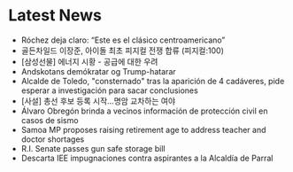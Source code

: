 # Latest News
-  Róchez deja claro: “Este es el clásico centroamericano”
-  골든차일드 이장준, 아이돌 최초 피지컬 전쟁 합류 (피지컬:100)
-  [삼성선물] 에너지 시황 - 공급에 대한 우려
-  Andskotans demókratar og Trump-hatarar
-  Alcalde de Toledo, "consternado" tras la aparición de 4 cadáveres, pide esperar a investigación para sacar conclusiones
-  [사설] 총선 후보 등록 시작…명암 교차하는 여야
-  Álvaro Obregón brinda a vecinos información de protección civil en casos de sismo
-  Samoa MP proposes raising retirement age to address teacher and doctor shortages
-  R.I. Senate passes gun safe storage bill
-  Descarta IEE impugnaciones contra aspirantes a la Alcaldía de Parral
